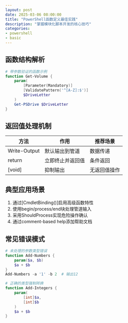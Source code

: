 ```yaml
---
layout: post
date: 2025-03-06 08:00:00
title: "PowerShell函数定义最佳实践"
description: "掌握模块化脚本开发的核心技巧"
categories:
- powershell
- basic
---
```


## 函数结构解析
```powershell
# 带参数验证的函数示例
function Get-Volume {
    param(
        [Parameter(Mandatory)]
        [ValidatePattern('^[A-Z]:$')]
        $DriveLetter
    )
    Get-PSDrive $DriveLetter
}
```

## 返回值处理机制
| 方法            | 作用               | 推荐场景  |
|-----------------|--------------------|-----------|
| Write-Output    | 默认输出到管道     | 数据传递  |
| return          | 立即终止并返回值   | 条件返回  |
| [void]          | 抑制输出           | 无返回值操作 |

## 典型应用场景
1. 通过[CmdletBinding()]启用高级函数特性
2. 使用begin/process/end块处理管道输入
3. 采用ShouldProcess实现危险操作确认
4. 通过comment-based help添加帮助文档

## 常见错误模式
```powershell
# 未处理的参数类型错误
function Add-Numbers {
    param($a, $b)
    $a + $b
}
Add-Numbers -a '1' -b 2  # 输出12

# 正确的类型强制转换
function Add-Integers {
    param(
        [int]$a,
        [int]$b
    )
    $a + $b
}
```